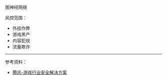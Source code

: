 

图神经网络

风控范围：
- 外挂作弊
- 游戏黑产
- 内容犯规
- 流量欺诈


--------------

参考资料：
- [腾讯-游戏行业安全解决方案](https://cloud.tencent.com/solution/game-security)
